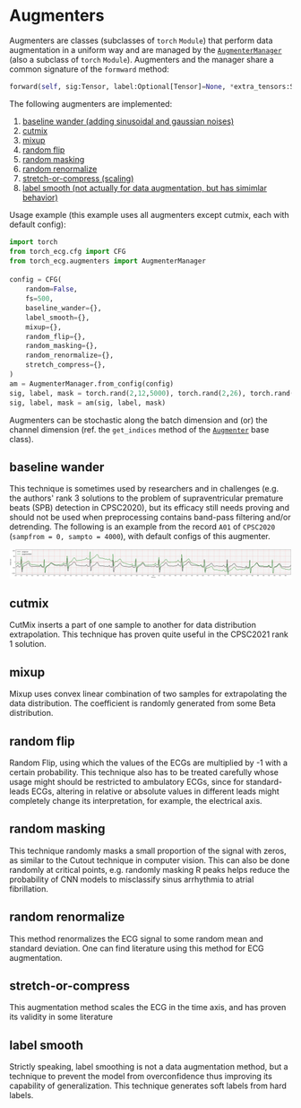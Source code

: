 # Augmenters

Augmenters are classes (subclasses of `torch` `Module`) that perform data augmentation in a uniform way and are managed by the [`AugmenterManager`](/torch_ecg/augmenters/augmenter_manager.py) (also a subclass of `torch` `Module`). Augmenters and the manager share a common signature of the `formward` method:

```python
forward(self, sig:Tensor, label:Optional[Tensor]=None, *extra_tensors:Sequence[Tensor], **kwargs:Any) -> Tuple[Tensor, ...]:
```

The following augmenters are implemented:

1. [baseline wander (adding sinusoidal and gaussian noises)](#baseline-wander)
2. [cutmix](#cutmix)
3. [mixup](#mixup)
4. [random flip](#random-flip)
5. [random masking](#random-masking)
6. [random renormalize](#random-renormalize)
7. [stretch-or-compress (scaling)](#stretch-or-compress)
8. [label smooth (not actually for data augmentation, but has simimlar behavior)](#label-smooth)

Usage example (this example uses all augmenters except cutmix, each with default config):

```python
import torch
from torch_ecg.cfg import CFG
from torch_ecg.augmenters import AugmenterManager

config = CFG(
    random=False,
    fs=500,
    baseline_wander={},
    label_smooth={},
    mixup={},
    random_flip={},
    random_masking={},
    random_renormalize={},
    stretch_compress={},
)
am = AugmenterManager.from_config(config)
sig, label, mask = torch.rand(2,12,5000), torch.rand(2,26), torch.rand(2,5000,1)
sig, label, mask = am(sig, label, mask)
```

Augmenters can be stochastic along the batch dimension and (or) the channel dimension (ref. the `get_indices` method of the [`Augmenter`](/torch_ecg/augmenters/base.py) base class).

## baseline wander

This technique is sometimes used by researchers and in challenges (e.g. the authors' rank 3 solutions to the problem of supraventricular premature beats (SPB) detection in CPSC2020), but its efficacy still needs proving and should not be used when preprocessing contains band-pass filtering and/or detrending. The following is an example from the record `A01` of `CPSC2020` (`sampfrom = 0, sampto = 4000`), with default configs of this augmenter.

![aug_bl](/images/aug_bl.jpg)

## cutmix

CutMix inserts a part of one sample to another for data distribution extrapolation. This technique has proven quite useful in the CPSC2021 rank 1 solution.

## mixup

Mixup uses convex linear combination of two samples for extrapolating the data distribution. The coefficient is randomly generated from some Beta distribution.

## random flip

Random Flip, using which the values of the ECGs are multiplied by -1 with a certain probability. This technique also has to be treated carefully whose usage might should be restricted to ambulatory ECGs, since for standard-leads ECGs, altering in relative or absolute values in different leads might completely change its interpretation, for example, the electrical axis.

## random masking

This technique randomly masks a small proportion of the signal with zeros, as similar to the Cutout technique in computer vision. This can also be done randomly at critical points, e.g. randomly masking R peaks helps reduce the probability of CNN models to misclassify sinus arrhythmia to atrial fibrillation.

## random renormalize

This method renormalizes the ECG signal to some random mean and standard deviation. One can find literature using this method for ECG augmentation. 

## stretch-or-compress

This augmentation method scales the ECG in the time axis, and has proven its validity in some literature

## label smooth

Strictly speaking, label smoothing is not a data augmentation method, but a technique to prevent the model from overconfidence thus improving its capability of generalization. This technique generates soft labels from hard labels.

